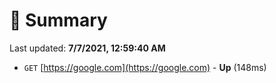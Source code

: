 # 📖 Summary
Last updated: **7/7/2021, 12:59:40 AM**

- `GET` [https://google.com](https://google.com) - **Up** (148ms)

